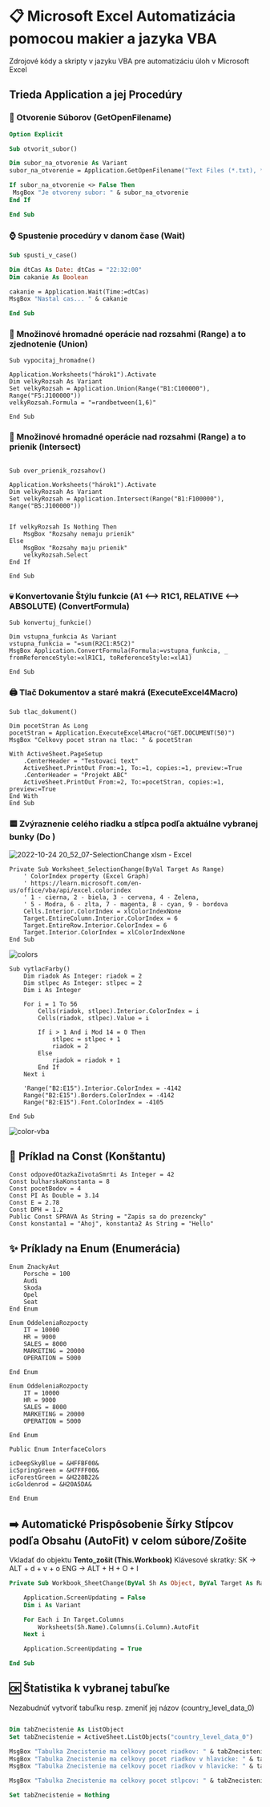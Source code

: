 # 📋 Microsoft Excel Automatizácia pomocou makier a jazyka VBA
Zdrojové kódy a skripty v jazyku VBA pre automatizáciu úloh v Microsoft Excel

## Trieda Application a jej Procedúry 
### 📂 Otvorenie Súborov (GetOpenFilename)
```vb
Option Explicit

Sub otvorit_subor()

Dim subor_na_otvorenie As Variant
subor_na_otvorenie = Application.GetOpenFilename("Text Files (*.txt), *.txt")

If subor_na_otvorenie <> False Then
 MsgBox "Je otvoreny subor: " & subor_na_otvorenie
End If

End Sub
```
### ⌚ Spustenie procedúry v danom čase (Wait)
```vb
Sub spusti_v_case()

Dim dtCas As Date: dtCas = "22:32:00"
Dim cakanie As Boolean

cakanie = Application.Wait(Time:=dtCas)
MsgBox "Nastal cas... " & cakanie

End Sub

```
### 🍒 Množinové hromadné operácie nad rozsahmi (Range) a to zjednotenie (Union)
```vba
Sub vypocitaj_hromadne()

Application.Worksheets("hárok1").Activate
Dim velkyRozsah As Variant
Set velkyRozsah = Application.Union(Range("B1:C100000"), Range("F5:J100000"))
velkyRozsah.Formula = "=randbetween(1,6)"

End Sub

```
### 🍑 Množinové hromadné operácie nad rozsahmi (Range) a to prienik (Intersect)
```vba

Sub over_prienik_rozsahov()

Application.Worksheets("hárok1").Activate
Dim velkyRozsah As Variant
Set velkyRozsah = Application.Intersect(Range("B1:F100000"), Range("B5:J100000"))


If velkyRozsah Is Nothing Then
    MsgBox "Rozsahy nemaju prienik"
Else
    MsgBox "Rozsahy maju prienik"
    velkyRozsah.Select
End If

End Sub
```

### 💀 Konvertovanie Štýlu funkcie (A1 <--> R1C1, RELATIVE <--> ABSOLUTE) (ConvertFormula)
```vba
Sub konvertuj_funkcie()

Dim vstupna_funkcia As Variant
vstupna_funkcia = "=sum(R2C1:R5C2)"
MsgBox Application.ConvertFormula(Formula:=vstupna_funkcia, _
fromReferenceStyle:=xlR1C1, toReferenceStyle:=xlA1)

End Sub
```

### 🖨️ Tlač Dokumentov a staré makrá (ExecuteExcel4Macro)
```vba
Sub tlac_dokument()

Dim pocetStran As Long
pocetStran = Application.ExecuteExcel4Macro("GET.DOCUMENT(50)")
MsgBox "Celkovy pocet stran na tlac: " & pocetStran

With ActiveSheet.PageSetup
    .CenterHeader = "Testovaci text"
    ActiveSheet.PrintOut From:=1, To:=1, copies:=1, preview:=True
    .CenterHeader = "Projekt ABC"
    ActiveSheet.PrintOut From:=2, To:=pocetStran, copies:=1, preview:=True
End With
End Sub
```
### 🟨 Zvýraznenie celého riadku a stĺpca podľa aktuálne vybranej bunky (Do )
![2022-10-24 20_52_07-SelectionChange xlsm - Excel](https://user-images.githubusercontent.com/24510943/197603184-d853ae6d-6c29-4cb2-be0e-9357537ac5b6.png)

```vba
Private Sub Worksheet_SelectionChange(ByVal Target As Range)
    ' ColorIndex property (Excel Graph)
    ' https://learn.microsoft.com/en-us/office/vba/api/excel.colorindex
    ' 1 - cierna, 2 - biela, 3 - cervena, 4 - Zelena,
    ' 5 - Modra, 6 - zlta, 7 - magenta, 8 - cyan, 9 - bordova
    Cells.Interior.ColorIndex = xlColorIndexNone
    Target.EntireColumn.Interior.ColorIndex = 6
    Target.EntireRow.Interior.ColorIndex = 6
    Target.Interior.ColorIndex = xlColorIndexNone
End Sub
```

![colors](https://user-images.githubusercontent.com/24510943/197624888-29fd0036-5363-4d99-8c71-341f4d90145f.png)


```vba
Sub vytlacFarby()
    Dim riadok As Integer: riadok = 2
    Dim stlpec As Integer: stlpec = 2
    Dim i As Integer

    For i = 1 To 56
        Cells(riadok, stlpec).Interior.ColorIndex = i
        Cells(riadok, stlpec).Value = i

        If i > 1 And i Mod 14 = 0 Then
            stlpec = stlpec + 1
            riadok = 2
        Else
            riadok = riadok + 1
        End If
    Next i

    'Range("B2:E15").Interior.ColorIndex = -4142
    Range("B2:E15").Borders.ColorIndex = -4142
    Range("B2:E15").Font.ColorIndex = -4105

End Sub
```

![color-vba](https://user-images.githubusercontent.com/24510943/197604877-5859216e-352d-494f-af55-dc7c29e747c8.gif)

## 🧱 Príklad na Const (Konštantu)
```vba
Const odpovedOtazkaZivotaSmrti As Integer = 42
Const bulharskaKonstanta = 8
Const pocetBodov = 4
Const PI As Double = 3.14
Const E = 2.78
Const DPH = 1.2
Public Const SPRAVA As String = "Zapis sa do prezencky"
Const konstanta1 = "Ahoj", konstanta2 As String = "Hello"
```
## ✨ Príklady na Enum (Enumerácia)

```vba
Enum ZnackyAut
    Porsche = 100
    Audi
    Skoda
    Opel
    Seat
End Enum
```

```vba
Enum OddeleniaRozpocty
    IT = 10000
    HR = 9000
    SALES = 8000
    MARKETING = 20000
    OPERATION = 5000

End Enum
```

```vba
Enum OddeleniaRozpocty
    IT = 10000
    HR = 9000
    SALES = 8000
    MARKETING = 20000
    OPERATION = 5000

End Enum
```

```vba
Public Enum InterfaceColors 

icDeepSkyBlue = &HFFBF00& 
icSpringGreen = &H7FFF00& 
icForestGreen = &H228B22& 
icGoldenrod = &H20A5DA& 

End Enum
```
## ➡️ Automatické Prispôsobenie Šírky Stĺpcov podľa Obsahu (AutoFit) v celom súbore/Zošite
Vkladať do objektu **Tento_zošit (This.Workbook)**
Klávesové skratky:
SK -> ALT + d + v + o
ENG -> ALT + H + O + I

```vb
Private Sub Workbook_SheetChange(ByVal Sh As Object, ByVal Target As Range)

    Application.ScreenUpdating = False
    Dim i As Variant

    For Each i In Target.Columns
        Worksheets(Sh.Name).Columns(i.Column).AutoFit
    Next i

    Application.ScreenUpdating = True

End Sub

```

## 🆗 Štatistika k vybranej tabuľke
Nezabudnúť vytvoriť tabuľku resp. zmeniť jej názov (country_level_data_0)
```vb

Dim tabZnecistenie As ListObject
Set tabZnecistenie = ActiveSheet.ListObjects("country_level_data_0")

MsgBox "Tabulka Znecistenie ma celkovy pocet riadkov: " & tabZnecistenie.Range.Rows.Count
MsgBox "Tabulka Znecistenie ma celkovy pocet riadkov v hlavicke: " & tabZnecistenie.HeaderRowRange.Rows.Count
MsgBox "Tabulka Znecistenie ma celkovy pocet riadkov v hlavicke: " & tabZnecistenie.DataBodyRange.Rows.Count

MsgBox "Tabulka Znecistenie ma celkovy pocet stlpcov: " & tabZnecistenie.Range.Columns.Count

Set tabZnecistenie = Nothing

```
